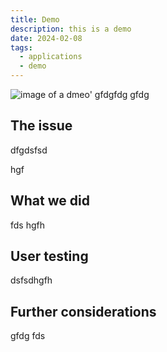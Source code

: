 ```yaml
---
title: Demo
description: this is a demo
date: 2024-02-08
tags:
  - applications
  - demo
---
```

![image of a dmeo'](demo.png)
gfdgfdg
gfdg

## The issue

dfgdsfsd

hgf

## What we did

fds
hgfh

## User testing

dsfsdhgfh

## Further considerations

gfdg
fds

